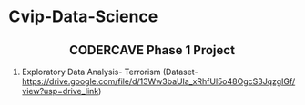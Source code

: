 # Cvip-Data-Science
<center><h2>CODERCAVE Phase 1 Project</h2></center>

1. Exploratory Data Analysis- Terrorism (Dataset- https://drive.google.com/file/d/13Ww3baUla_xRhfUl5o48OgcS3JqzgIGf/view?usp=drive_link)
